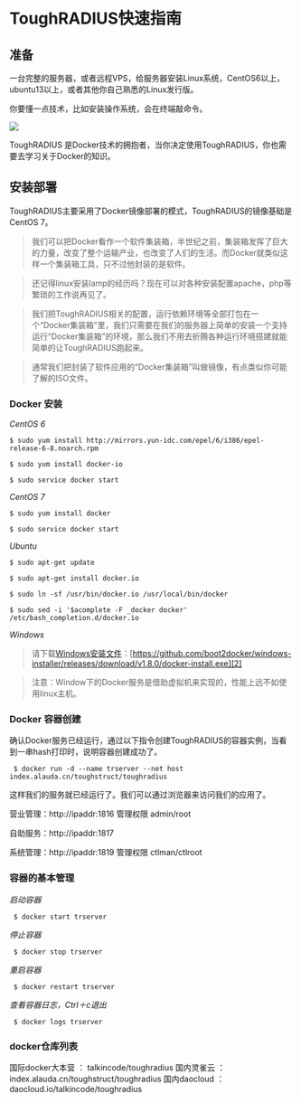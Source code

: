 # ToughRADIUS快速指南

## 准备

一台完整的服务器，或者远程VPS，给服务器安装Linux系统，CentOS6以上，ubuntu13以上，或者其他你自己熟悉的Linux发行版。

你要懂一点技术，比如安装操作系统，会在终端敲命令。

![][image-1]

ToughRADIUS 是Docker技术的拥抱者，当你决定使用ToughRADIUS，你也需要去学习关于Docker的知识。

## 安装部署

ToughRADIUS主要采用了Docker镜像部署的模式，ToughRADIUS的镜像基础是CentOS 7。

> 我们可以把Docker看作一个软件集装箱，半世纪之前，集装箱发挥了巨大的力量，改变了整个运输产业，也改变了人们的生活。而Docker就类似这样一个集装箱工具，只不过他封装的是软件。

> 还记得linux安装lamp的经历吗？现在可以对各种安装配置apache，php等繁琐的工作说再见了。

> 我们把ToughRADIUS相关的配置，运行依赖环境等全部打包在一个“Docker集装箱”里，我们只需要在我们的服务器上简单的安装一个支持运行“Docker集装箱”的环境，那么我们不用去折腾各种运行环境搭建就能简单的让ToughRADIUS跑起来。

> 通常我们把封装了软件应用的“Docker集装箱”叫做镜像，有点类似你可能了解的ISO文件。

### Docker 安装

*CentOS 6*

	$ sudo yum install http://mirrors.yun-idc.com/epel/6/i386/epel-release-6-8.noarch.rpm
	
	$ sudo yum install docker-io
	
	$ sudo service docker start

*CentOS 7*

	$ sudo yum install docker
	
	$ sudo service docker start

*Ubuntu*

	$ sudo apt-get update
	
	$ sudo apt-get install docker.io
	
	$ sudo ln -sf /usr/bin/docker.io /usr/local/bin/docker
	
	$ sudo sed -i '$acomplete -F _docker docker' /etc/bash_completion.d/docker.io

*Windows*

> 请下载[Windows安装文件][1]：[https://github.com/boot2docker/windows-installer/releases/download/v1.8.0/docker-install.exe][2]

> 注意：Window下的Docker服务是借助虚拟机来实现的，性能上远不如使用linux主机。

### Docker 容器创建

确认Docker服务已经运行，通过以下指令创建ToughRADIUS的容器实例，当看到一串hash打印时，说明容器创建成功了。

	 $ docker run -d --name trserver --net host index.alauda.cn/toughstruct/toughradius

这样我们的服务就已经运行了。我们可以通过浏览器来访问我们的应用了。

营业管理：http://ipaddr:1816   管理权限 admin/root

自助服务：http://ipaddr:1817

系统管理：http://ipaddr:1819   管理权限 ctlman/ctlroot

### 容器的基本管理

*启动容器*

	 $ docker start trserver

*停止容器*

	 $ docker stop trserver

*重启容器*

	 $ docker restart trserver

*查看容器日志，Ctrl＋c退出*

	 $ docker logs trserver

### docker仓库列表

国际docker大本营 ： talkincode/toughradius
国内灵雀云 ：index.alauda.cn/toughstruct/toughradius
国内daocloud ：daocloud.io/talkincode/toughradius

[1]:	https://github.com/boot2docker/windows-installer/releases/download/v1.8.0/docker-install.exe
[2]:	https://github.com/boot2docker/windows-installer/releases/download/v1.8.0/docker-install.exe

[image-1]:	../imgs/docker.png